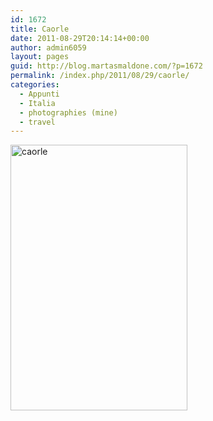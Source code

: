 ```yaml
---
id: 1672
title: Caorle
date: 2011-08-29T20:14:14+00:00
author: admin6059
layout: pages
guid: http://blog.martasmaldone.com/?p=1672
permalink: /index.php/2011/08/29/caorle/
categories:
  - Appunti
  - Italia
  - photographies (mine)
  - travel
---
```

[<img class="aligncenter size-full wp-image-1673" title="caorle" src="http://blog.martasmaldone.eu/wp-content/uploads/2011/10/caorle.jpg" alt="caorle" width="283" height="425" srcset="http://blog.martasmaldone.eu/wp-content/uploads/2011/10/caorle.jpg 283w, http://blog.martasmaldone.eu/wp-content/uploads/2011/10/caorle-200x300.jpg 200w" sizes="(max-width: 283px) 100vw, 283px" />](http://blog.martasmaldone.eu/wp-content/uploads/2011/10/caorle.jpg)